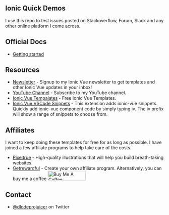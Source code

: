 ## Ionic Quick Demos

I use this repo to test issues posted on Stackoverflow, Forum, Slack and any other online platform I come across.

## Official Docs
- [Getting started](https://ionicframework.com/vue)

## Resources
- [Newsletter](https://mailchi.mp/b9133e120ccf/sqan8ggx22) - Signup to my Ionic Vue newsletter to get templates and other Ionic Vue updates in your inbox!
- [YouTube Channel](https://www.youtube.com/channel/UC5jZ6srZuLwt3O3ZtuM1Dsg) - Subscribe to my YouTube channel.
- [Ionic Vue Tempalates](https://tinyurl.com/y2gl39dk) - Free Ionic Vue Templates.
- [Ionic Vue VSCode Snippets](https://marketplace.visualstudio.com/items?itemName=dlodeprojuicer.ionicvuesnippets) - This extension adds ionic-vue snippets. Quickly add ionic-vue component code by simply typing iv. The iv prefix will show a range of snippets to choose from.

## Affiliates
I want to keep doing these templates for free for as long as possible. I have joined a few affiliate programs to help take care of the costs. 
- [Pixeltrue](https://www.pixeltrue.com/?via=simo) - High-quality illustrations that will help you build breath-taking websites.
- [Getrewardful](https://www.getrewardful.com/?via=simo) - Create your own affiliate program.
Alternatively, you can buy me a coffee <a href="https://www.buymeacoffee.com/simomafuxwana" target="_blank"><img src="https://cdn.buymeacoffee.com/buttons/v2/default-yellow.png" alt="Buy Me A Coffee" width="120px" height="30px" style="height: 30px !important;width: 120px !important;" ></a>

## Contact
- [@dlodeprojuicer](https://twitter.com/dlodeprojuicer) on Twitter
